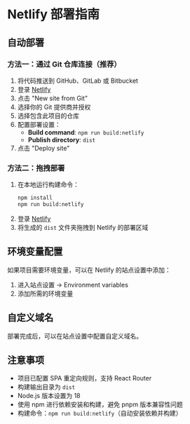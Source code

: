 # Netlify 部署指南

## 自动部署

### 方法一：通过 Git 仓库连接（推荐）

1. 将代码推送到 GitHub、GitLab 或 Bitbucket
2. 登录 [Netlify](https://netlify.com)
3. 点击 "New site from Git"
4. 选择你的 Git 提供商并授权
5. 选择包含此项目的仓库
6. 配置部署设置：
   - **Build command**: `npm run build:netlify`
   - **Publish directory**: `dist`
7. 点击 "Deploy site"

### 方法二：拖拽部署

1. 在本地运行构建命令：
   ```bash
   npm install
   npm run build:netlify
   ```
2. 登录 [Netlify](https://netlify.com)
3. 将生成的 `dist` 文件夹拖拽到 Netlify 的部署区域

## 环境变量配置

如果项目需要环境变量，可以在 Netlify 的站点设置中添加：

1. 进入站点设置 → Environment variables
2. 添加所需的环境变量

## 自定义域名

部署完成后，可以在站点设置中配置自定义域名。

## 注意事项

- 项目已配置 SPA 重定向规则，支持 React Router
- 构建输出目录为 `dist`
- Node.js 版本设置为 18
- 使用 npm 进行依赖安装和构建，避免 pnpm 版本兼容性问题
- 构建命令：`npm run build:netlify`（自动安装依赖并构建） 